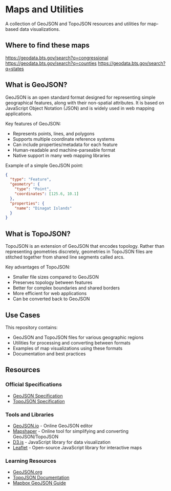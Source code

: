 # Maps and Utilities

A collection of GeoJSON and TopoJSON resources and utilities for map-based data visualizations.

## Where to find these maps

https://geodata.bts.gov/search?q=congressional
https://geodata.bts.gov/search?q=counties
https://geodata.bts.gov/search?q=states

## What is GeoJSON?

GeoJSON is an open standard format designed for representing simple geographical features, along with their non-spatial attributes. It is based on JavaScript Object Notation (JSON) and is widely used in web mapping applications.

Key features of GeoJSON:
- Represents points, lines, and polygons
- Supports multiple coordinate reference systems
- Can include properties/metadata for each feature
- Human-readable and machine-parseable format
- Native support in many web mapping libraries

Example of a simple GeoJSON point:
```json
{
  "type": "Feature",
  "geometry": {
    "type": "Point",
    "coordinates": [125.6, 10.1]
  },
  "properties": {
    "name": "Dinagat Islands"
  }
}
```

## What is TopoJSON?

TopoJSON is an extension of GeoJSON that encodes topology. Rather than representing geometries discretely, geometries in TopoJSON files are stitched together from shared line segments called arcs.

Key advantages of TopoJSON:
- Smaller file sizes compared to GeoJSON
- Preserves topology between features
- Better for complex boundaries and shared borders
- More efficient for web applications
- Can be converted back to GeoJSON

## Use Cases

This repository contains:
- GeoJSON and TopoJSON files for various geographic regions
- Utilities for processing and converting between formats
- Examples of map visualizations using these formats
- Documentation and best practices

## Resources

### Official Specifications
- [GeoJSON Specification](https://tools.ietf.org/html/rfc7946)
- [TopoJSON Specification](https://github.com/topojson/topojson-specification)

### Tools and Libraries
- [GeoJSON.io](https://geojson.io/) - Online GeoJSON editor
- [Mapshaper](https://mapshaper.org/) - Online tool for simplifying and converting GeoJSON/TopoJSON
- [D3.js](https://d3js.org/) - JavaScript library for data visualization
- [Leaflet](https://leafletjs.com/) - Open-source JavaScript library for interactive maps

### Learning Resources
- [GeoJSON.org](https://geojson.org/)
- [TopoJSON Documentation](https://github.com/topojson/topojson)
- [Mapbox GeoJSON Guide](https://docs.mapbox.com/help/glossary/geojson/)
